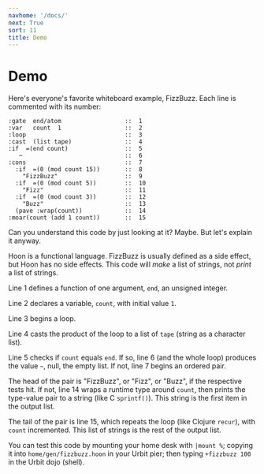 ```yaml
---
navhome: '/docs/'
next: True
sort: 11
title: Demo
---
```


# Demo

Here's everyone's favorite whiteboard example, FizzBuzz. Each line is commented
with its number:

    :gate  end/atom                  ::  1
    :var   count  1                  ::  2
    :loop                            ::  3
    :cast  (list tape)               ::  4
    :if  =(end count)                ::  5
       ~                             ::  6
    :cons                            ::  7
      :if  =(0 (mod count 15))       ::  8
        "FizzBuzz"                   ::  9
      :if  =(0 (mod count 5))        ::  10
        "Fizz"                       ::  11
      :if  =(0 (mod count 3))        ::  12
        "Buzz"                       ::  13
      (pave :wrap(count))            ::  14
    :moar(count (add 1 count))       ::  15

Can you understand this code by just looking at it? Maybe. But let's explain it
anyway.

Hoon is a functional language. FizzBuzz is usually defined as a side effect, but
Hoon has no side effects. This code will *make* a list of strings, not *print* a
list of strings.

Line 1 defines a function of one argument, `end`, an unsigned integer.

Line 2 declares a variable, `count`, with initial value `1`.

Line 3 begins a loop.

Line 4 casts the product of the loop to a list of `tape` (string as a character
list).

Line 5 checks if `count` equals `end`. If so, line 6 (and the whole loop)
produces the value `~`, null, the empty list. If not, line 7 begins an ordered
pair.

The head of the pair is "FizzBuzz", or "Fizz", or "Buzz", if the respective
tests hit. If not, line 14 wraps a runtime type around `count`, then prints the
type-value pair to a string (like C `sprintf()`). This string is the first item
in the output list.

The tail of the pair is line 15, which repeats the loop (like Clojure `recur`),
with `count` incremented. This list of strings is the rest of the output list.

You can test this code by mounting your home desk with `|mount %`; copying it
into `home/gen/fizzbuzz.hoon` in your Urbit pier; then typing `+fizzbuzz 100` in
the Urbit dojo (shell).
